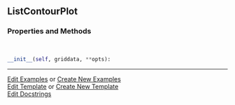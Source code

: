 ## <a id="McUtils.Plots.Plots.ListContourPlot">ListContourPlot</a>


### Properties and Methods
<a id="McUtils.Plots.Plots.ListContourPlot.__init__" class="docs-object-method">&nbsp;</a>
```python
__init__(self, griddata, **opts): 
```





___

[Edit Examples](https://github.com/McCoyGroup/McUtils/edit/edit/ci/examples/ci/docs/McUtils/Plots/Plots/ListContourPlot.md) or 
[Create New Examples](https://github.com/McCoyGroup/McUtils/new/edit/?filename=ci/examples/ci/docs/McUtils/Plots/Plots/ListContourPlot.md) <br/>
[Edit Template](https://github.com/McCoyGroup/McUtils/edit/edit/ci/docs/ci/docs/McUtils/Plots/Plots/ListContourPlot.md) or 
[Create New Template](https://github.com/McCoyGroup/McUtils/new/edit/?filename=ci/docs/templates/ci/docs/McUtils/Plots/Plots/ListContourPlot.md) <br/>
[Edit Docstrings](https://github.com/McCoyGroup/McUtils/edit/edit/McUtils/Plots/Plots.py?message=Update%20Docs)